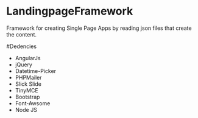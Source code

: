 # LandingpageFramework
Framework for creating Single Page Apps by reading json files that create the content.


#Dedencies
* AngularJs  
* jQuery  
* Datetime-Picker  
* PHPMailer  
* Slick Slide  
* TinyMCE  
* Bootstrap  
* Font-Awsome  
* Node JS  
